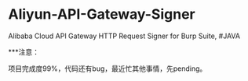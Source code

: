 # Aliyun-API-Gateway-Signer
Alibaba Cloud API Gateway HTTP Request Signer for Burp Suite, #JAVA

***注意：

项目完成度99%，代码还有bug，最近忙其他事情，先pending。
